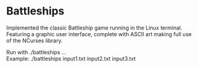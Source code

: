 # Battleships
Implemented the classic Battleship game running in the Linux terminal. <br />
Featuring a graphic user interface, complete with ASCII art making full use of the NCurses library. <br />

Run with ./battleships <map1> <map2> ... <br />
Example: ./battleships input1.txt input2.txt input3.txt
